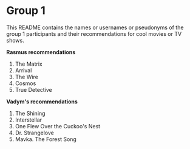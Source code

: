 # Group 1

This README contains the names or usernames or pseudonyms of the group 1 participants and their recommendations for cool movies or TV shows.



**Rasmus recommendations**

1. The Matrix
2. Arrival
3. The Wire
4. Cosmos
5. True Detective


**Vadym's recommendations**

1. The Shining
2. Interstellar
3. One Flew Over the Cuckoo's Nest
4. Dr. Strangelove
5. Mavka. The Forest Song
 

